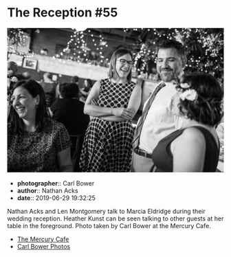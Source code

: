 # The Reception #55

![Nathan Acks and Len Montgomery talk to Marcia Eldridge](assets/2019-06-29-set-3-the-reception-55.webp)

* **photographer**:: Carl Bower  
* **author**:: Nathan Acks  
* **date**:: 2019-06-29 19:32:25

Nathan Acks and Len Montgomery talk to Marcia Eldridge during their wedding reception. Heather Kunst can be seen talking to other guests at her table in the foreground. Photo taken by Carl Bower at the Mercury Cafe.

* [The Mercury Cafe](http://mercurycafe.com)
* [Carl Bower Photos](https://carlbowerphotos.com)
